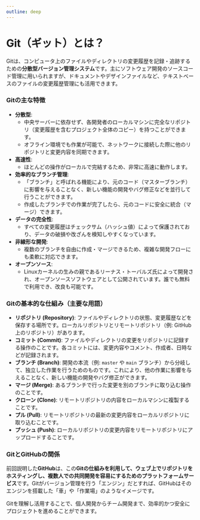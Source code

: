 ```yaml
---
outline: deep
---
```


# Git（ギット）とは？

Gitは、コンピュータ上のファイルやディレクトリの変更履歴を記録・追跡するための**分散型バージョン管理システム**です。主にソフトウェア開発のソースコード管理に用いられますが、ドキュメントやデザインファイルなど、テキストベースのファイルの変更履歴管理にも活用できます。

### Gitの主な特徴

* **分散型**:
    * 中央サーバーに依存せず、各開発者のローカルマシンに完全なリポジトリ（変更履歴を含むプロジェクト全体のコピー）を持つことができます。
    * オフライン環境でも作業が可能で、ネットワークに接続した際に他のリポジトリと変更内容を同期できます。
* **高速性**:
    * ほとんどの操作がローカルで完結するため、非常に高速に動作します。
* **効率的なブランチ管理**:
    * 「ブランチ」と呼ばれる機能により、元のコード（マスターブランチ）に影響を与えることなく、新しい機能の開発やバグ修正などを並行して行うことができます。
    * 作成したブランチでの作業が完了したら、元のコードに安全に統合（マージ）できます。
* **データの完全性**:
    * すべての変更履歴はチェックサム（ハッシュ値）によって保護されており、データの破損や改ざんを検知しやすくなっています。
* **非線形な開発**:
    * 複数のブランチを自由に作成・マージできるため、複雑な開発フローにも柔軟に対応できます。
* **オープンソース**:
    * Linuxカーネルの生みの親であるリーナス・トーバルズ氏によって開発され、オープンソースソフトウェアとして公開されています。誰でも無料で利用でき、改良も可能です。

### Gitの基本的な仕組み（主要な用語）

* **リポジトリ (Repository)**: ファイルやディレクトリの状態、変更履歴などを保存する場所です。ローカルリポジトリとリモートリポジトリ（例: GitHub上のリポジトリ）があります。
* **コミット (Commit)**: ファイルやディレクトリの変更をリポジトリに記録する操作のことです。各コミットには、変更内容やコメント、作成者、日時などが記録されます。
* **ブランチ (Branch)**: 開発の本流（例: `master` や `main` ブランチ）から分岐して、独立した作業を行うためのものです。これにより、他の作業に影響を与えることなく、新しい機能の開発やバグ修正ができます。
* **マージ (Merge)**: あるブランチで行った変更を別のブランチに取り込む操作のことです。
* **クローン (Clone)**: リモートリポジトリの内容をローカルマシンに複製することです。
* **プル (Pull)**: リモートリポジトリの最新の変更内容をローカルリポジトリに取り込むことです。
* **プッシュ (Push)**: ローカルリポジトリの変更内容をリモートリポジトリにアップロードすることです。

### GitとGitHubの関係

前回説明した**GitHub**は、この**Gitの仕組みを利用して、ウェブ上でリポジトリをホスティングし、複数人での共同開発を容易にするためのプラットフォームサービス**です。Gitがバージョン管理を行う「エンジン」だとすれば、GitHubはそのエンジンを搭載した「車」や「作業場」のようなイメージです。

Gitを理解し活用することで、個人開発からチーム開発まで、効率的かつ安全にプロジェクトを進めることができます。
